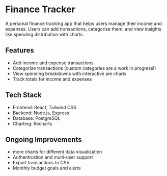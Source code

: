 # Finance Tracker
A personal finance tracking app that helps users manage their income and expenses. Users can add transactions, categorize them, and view insights like spending distribution with charts.

## Features
- Add income and expense transactions
- Categorize transactions (custom categories are a work in progress!)
- View spending breakdowns with interactive pie charts
- Track totals for income and expenses

## Tech Stack
- Frontend: React, Tailwind CSS
- Backend: Node.js, Express
- Database: PostgreSQL
- Charting: Recharts

## Ongoing Improvements
- more charts for different data visualization
- Authentication and multi-user support
- Export transactions to CSV
- Monthly budget goals and alerts
